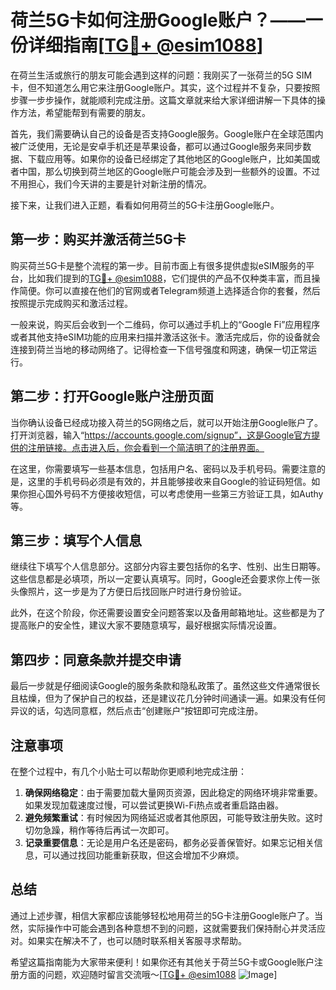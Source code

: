 # 荷兰5G卡如何注册Google账户？——一份详细指南[[TG💪+ @esim1088](https://t.me/s/esim1088)]

在荷兰生活或旅行的朋友可能会遇到这样的问题：我刚买了一张荷兰的5G SIM卡，但不知道怎么用它来注册Google账户。其实，这个过程并不复杂，只要按照步骤一步步操作，就能顺利完成注册。这篇文章就来给大家详细讲解一下具体的操作方法，希望能帮到有需要的朋友。

首先，我们需要确认自己的设备是否支持Google服务。Google账户在全球范围内被广泛使用，无论是安卓手机还是苹果设备，都可以通过Google服务来同步数据、下载应用等。如果你的设备已经绑定了其他地区的Google账户，比如美国或者中国，那么切换到荷兰地区的Google账户可能会涉及到一些额外的设置。不过不用担心，我们今天讲的主要是针对新注册的情况。

接下来，让我们进入正题，看看如何用荷兰的5G卡注册Google账户。

## 第一步：购买并激活荷兰5G卡

购买荷兰5G卡是整个流程的第一步。目前市面上有很多提供虚拟eSIM服务的平台，比如我们提到的[TG💪+ @esim1088](https://t.me/s/esim1088)，它们提供的产品不仅种类丰富，而且操作简便。你可以直接在他们的官网或者Telegram频道上选择适合你的套餐，然后按照提示完成购买和激活过程。

一般来说，购买后会收到一个二维码，你可以通过手机上的“Google Fi”应用程序或者其他支持eSIM功能的应用来扫描并激活这张卡。激活完成后，你的设备就会连接到荷兰当地的移动网络了。记得检查一下信号强度和网速，确保一切正常运行。

## 第二步：打开Google账户注册页面

当你确认设备已经成功接入荷兰的5G网络之后，就可以开始注册Google账户了。打开浏览器，输入“https://accounts.google.com/signup”，这是Google官方提供的注册链接。点击进入后，你会看到一个简洁明了的注册界面。

在这里，你需要填写一些基本信息，包括用户名、密码以及手机号码。需要注意的是，这里的手机号码必须是有效的，并且能够接收来自Google的验证码短信。如果你担心国外号码不方便接收短信，可以考虑使用一些第三方验证工具，如Authy等。

## 第三步：填写个人信息

继续往下填写个人信息部分。这部分内容主要包括你的名字、性别、出生日期等。这些信息都是必填项，所以一定要认真填写。同时，Google还会要求你上传一张头像照片，这一步是为了方便日后找回账户时进行身份验证。

此外，在这个阶段，你还需要设置安全问题答案以及备用邮箱地址。这些都是为了提高账户的安全性，建议大家不要随意填写，最好根据实际情况设置。

## 第四步：同意条款并提交申请

最后一步就是仔细阅读Google的服务条款和隐私政策了。虽然这些文件通常很长且枯燥，但为了保护自己的权益，还是建议花几分钟时间通读一遍。如果没有任何异议的话，勾选同意框，然后点击“创建账户”按钮即可完成注册。

## 注意事项

在整个过程中，有几个小贴士可以帮助你更顺利地完成注册：

1. **确保网络稳定**：由于需要加载大量网页资源，因此稳定的网络环境非常重要。如果发现加载速度过慢，可以尝试更换Wi-Fi热点或者重启路由器。
2. **避免频繁重试**：有时候因为网络延迟或者其他原因，可能导致注册失败。这时切勿急躁，稍作等待后再试一次即可。
3. **记录重要信息**：无论是用户名还是密码，都务必妥善保管好。如果忘记相关信息，可以通过找回功能重新获取，但这会增加不少麻烦。

## 总结

通过上述步骤，相信大家都应该能够轻松地用荷兰的5G卡注册Google账户了。当然，实际操作中可能会遇到各种意想不到的问题，这就需要我们保持耐心并灵活应对。如果实在解决不了，也可以随时联系相关客服寻求帮助。

希望这篇指南能为大家带来便利！如果你还有其他关于荷兰5G卡或Google账户注册方面的问题，欢迎随时留言交流哦～[[TG💪+ @esim1088](https://t.me/s/esim1088) ![Image](https://i.postimg.cc/4NQfJmqS/Snipaste-2025-05-13-00-14-12.png)]